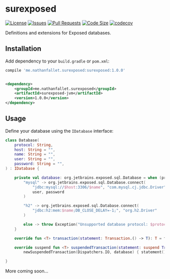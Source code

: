 # surexposed

[![License](https://img.shields.io/github/license/nathanfallet/surexposed)](LICENSE)
[![Issues](https://img.shields.io/github/issues/nathanfallet/surexposed)]()
[![Pull Requests](https://img.shields.io/github/issues-pr/nathanfallet/surexposed)]()
[![Code Size](https://img.shields.io/github/languages/code-size/nathanfallet/surexposed)]()
[![codecov](https://codecov.io/gh/nathanfallet/surexposed/graph/badge.svg?token=iIM9xwE4QT)](https://codecov.io/gh/nathanfallet/surexposed)

Definitions and extensions for Exposed databases.

## Installation

Add dependency to your `build.gradle` or `pom.xml`:

```groovy
compile 'me.nathanfallet.surexposed:surexposed:1.0.0'
```

```xml

<dependency>
    <groupId>me.nathanfallet.surexposed</groupId>
    <artifactId>surexposed-jvm</artifactId>
    <version>1.0.0</version>
</dependency>
```

## Usage

Define your database using the `IDatabase` interface:

```kotlin
class Database(
    protocol: String,
    host: String = "",
    name: String = "",
    user: String = "",
    password: String = "",
) : IDatabase {

    private val database: org.jetbrains.exposed.sql.Database = when (protocol) {
        "mysql" -> org.jetbrains.exposed.sql.Database.connect(
            "jdbc:mysql://$host:3306/$name", "com.mysql.cj.jdbc.Driver",
            user, password
        )

        "h2" -> org.jetbrains.exposed.sql.Database.connect(
            "jdbc:h2:mem:$name;DB_CLOSE_DELAY=-1;", "org.h2.Driver"
        )

        else -> throw Exception("Unsupported database protocol: $protocol")
    }

    override fun <T> transaction(statement: Transaction.() -> T): T = transaction(database, statement)

    override suspend fun <T> suspendedTransaction(statement: suspend Transaction.() -> T): T =
        newSuspendedTransaction(Dispatchers.IO, database) { statement() }

}
```

More coming soon...

